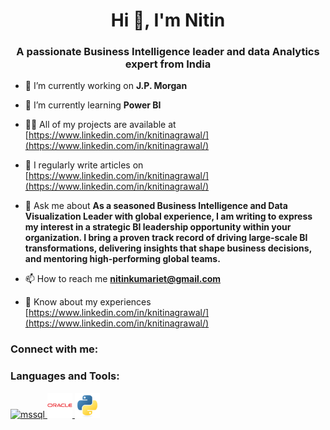 <h1 align="center">Hi 👋, I'm Nitin</h1>
<h3 align="center">A passionate Business Intelligence leader and data Analytics expert from India</h3>

- 🔭 I’m currently working on **J.P. Morgan**

- 🌱 I’m currently learning **Power BI**

- 👨‍💻 All of my projects are available at [https://www.linkedin.com/in/knitinagrawal/](https://www.linkedin.com/in/knitinagrawal/)

- 📝 I regularly write articles on [https://www.linkedin.com/in/knitinagrawal/](https://www.linkedin.com/in/knitinagrawal/)

- 💬 Ask me about **As a seasoned Business Intelligence and Data Visualization Leader with global experience, I am writing to express my interest in a strategic BI leadership opportunity within your organization. I bring a proven track record of driving large-scale BI transformations, delivering insights that shape business decisions, and mentoring high-performing global teams.**

- 📫 How to reach me **nitinkumariet@gmail.com**

- 📄 Know about my experiences [https://www.linkedin.com/in/knitinagrawal/](https://www.linkedin.com/in/knitinagrawal/)

<h3 align="left">Connect with me:</h3>
<p align="left">
</p>

<h3 align="left">Languages and Tools:</h3>
<p align="left"> <a href="https://www.microsoft.com/en-us/sql-server" target="_blank" rel="noreferrer"> <img src="https://www.svgrepo.com/show/303229/microsoft-sql-server-logo.svg" alt="mssql" width="40" height="40"/> </a> <a href="https://www.oracle.com/" target="_blank" rel="noreferrer"> <img src="https://raw.githubusercontent.com/devicons/devicon/master/icons/oracle/oracle-original.svg" alt="oracle" width="40" height="40"/> </a> <a href="https://www.python.org" target="_blank" rel="noreferrer"> <img src="https://raw.githubusercontent.com/devicons/devicon/master/icons/python/python-original.svg" alt="python" width="40" height="40"/> </a> </p>


